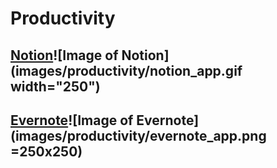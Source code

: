 # Productivity

## [Notion](https://www.notion.so/)![Image of Notion](images/productivity/notion_app.gif width="250")

## [Evernote](https://evernote.com/)![Image of Evernote](images/productivity/evernote_app.png =250x250)
